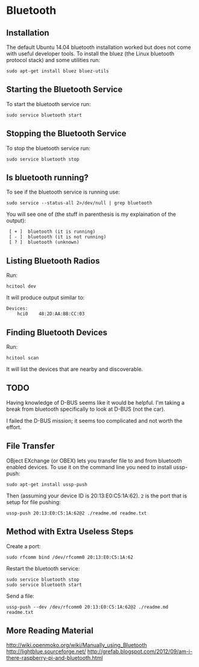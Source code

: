 # Bluetooth

## Installation

The default Ubuntu 14.04 bluetooth installation worked but does not
come with useful developer tools. To install the bluez (the Linux
bluetooth protocol stack) and some utilities run:

	sudo apt-get install bluez bluez-utils

## Starting the Bluetooth Service

To start the bluetooth service run:

	sudo service bluetooth start

## Stopping the Bluetooth Service

To stop the bluetooth service run:

	sudo service bluetooth stop

## Is bluetooth running?

To see if the bluetooth service is running use:

	sudo service --status-all 2>/dev/null | grep bluetooth

You will see one of (the stuff in parenthesis is my explaination of the
output):

	 [ + ]  bluetooth (it is running)
	 [ - ]  bluetooth (it is not running)
	 [ ? ]  bluetooth (unknown)

## Listing Bluetooth Radios

Run:

	hcitool dev

It will produce output similar to:

	Devices:
		hci0	48:2D:AA:BB:CC:03

## Finding Bluetooth Devices

Run:

	hcitool scan

It will list the devices that are nearby and discoverable.

## TODO

Having knowledge of D-BUS seems like it would be helpful. I'm taking a
break from bluetooth specifically to look at D-BUS (not the car).

I failed the D-BUS mission; it seems too complicated and not worth the
effort.

## File Transfer

OBject EXchange (or OBEX) lets you transfer file to and from bluetooth
enabled devices. To use it on the command line you need to install
ussp-push:

	sudo apt-get install ussp-push

Then (assuming your device ID is 20:13:E0:C5:1A:62). `2` is the port
that is setup for file pushing:

	ussp-push 20:13:E0:C5:1A:62@2 ./readme.md readme.txt

## Method with Extra Useless Steps

Create a port:

	sudo rfcomm bind /dev/rfcomm0 20:13:E0:C5:1A:62

Restart the bluetooth service:

	sudo service bluetooth stop
	sudo service bluetooth start

Send a file:

	ussp-push --dev /dev/rfcomm0 20:13:E0:C5:1A:62@2 ./readme.md readme.txt

## More Reading Material

http://wiki.openmoko.org/wiki/Manually_using_Bluetooth
http://lightblue.sourceforge.net/
http://grefab.blogspot.com/2012/09/am-i-there-raspberry-pi-and-bluetooth.html

